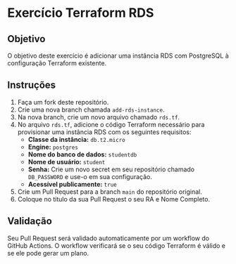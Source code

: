# Exercício Terraform RDS

## Objetivo

O objetivo deste exercício é adicionar uma instância RDS com PostgreSQL à configuração Terraform existente.

## Instruções

1.  Faça um fork deste repositório.
2.  Crie uma nova branch chamada `add-rds-instance`.
3.  Na nova branch, crie um novo arquivo chamado `rds.tf`.
4.  No arquivo `rds.tf`, adicione o código Terraform necessário para provisionar uma instância RDS com os seguintes requisitos:
    *   **Classe da instância:** `db.t2.micro`
    *   **Engine:** `postgres`
    *   **Nome do banco de dados:** `studentdb`
    *   **Nome de usuário:** `student`
    *   **Senha:** Crie um novo secret em seu repositório chamado `DB_PASSWORD` e use-o em sua configuração.
    *   **Acessível publicamente:** `true`
5.  Crie um Pull Request para a branch `main` do repositório original.
6. Coloque no titulo da sua Pull Request o seu RA e Nome Completo.


## Validação

Seu Pull Request será validado automaticamente por um workflow do GitHub Actions. O workflow verificará se o seu código Terraform é válido e se ele pode gerar um plano.